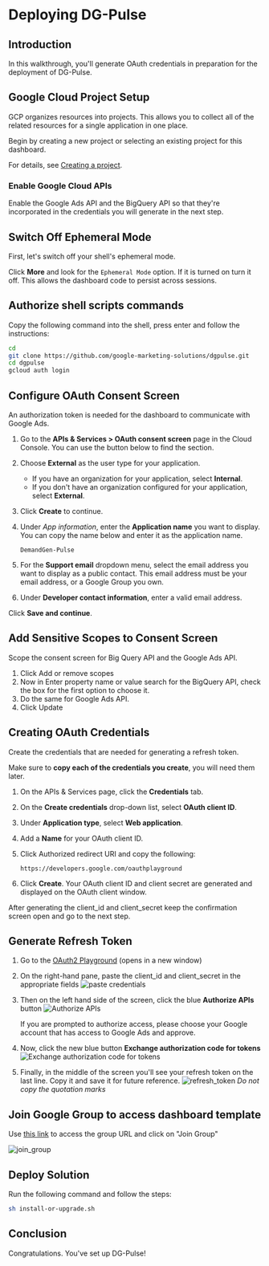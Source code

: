 # Deploying DG-Pulse

<walkthrough-metadata>
  <meta name="title" content="Deploying DG-Pulse" />
  <meta name="description" content="A step by step guide on configuring cloud and deploying the dashboard." />
</walkthrough-metadata>

## Introduction

In this walkthrough, you'll generate OAuth credentials in preparation for the
deployment of DG-Pulse.

<walkthrough-tutorial-difficulty difficulty="2"></walkthrough-tutorial-difficulty>
<walkthrough-tutorial-duration duration="20"></walkthrough-tutorial-duration>

## Google Cloud Project Setup

GCP organizes resources into projects. This allows you to collect all of the
related resources for a single application in one place.

Begin by creating a new project or selecting an existing project for this
dashboard.

<walkthrough-project-setup billing></walkthrough-project-setup>

For details, see
[Creating a project](https://cloud.google.com/resource-manager/docs/creating-managing-projects#creating_a_project).

### Enable Google Cloud APIs

Enable the Google Ads API and the BigQuery API so that they're incorporated in
the credentials you will generate in the next step.

<walkthrough-enable-apis apis="bigquery.googleapis.com,googleads.googleapis.com,youtube.googleapis.com,cloudfunctions.googleapis.com,cloudscheduler.googleapis.com,workflows.googleapis.com,run.googleapis.com,cloudbuild.googleapis.com,cloudaicompanion.googleapis.com,generativelanguage.googleapis.com">
</walkthrough-enable-apis>

## Switch Off Ephemeral Mode

First, let's switch off your shell's ephemeral mode.

Click
<walkthrough-spotlight-pointer spotlightId="cloud-shell-more-button" target="cloudshell" title="Show me where">**More**</walkthrough-spotlight-pointer>
and look for the `Ephemeral Mode` option. If it is turned on turn it off. This
allows the dashboard code to persist across sessions.

## Authorize shell scripts commands

Copy the following command into the shell, press enter and follow the
instructions:

```bash
cd
git clone https://github.com/google-marketing-solutions/dgpulse.git
cd dgpulse
gcloud auth login
```

## Configure OAuth Consent Screen

An authorization token is needed for the dashboard to communicate with Google
Ads.

1. Go to the **APIs & Services > OAuth consent screen** page in the Cloud
   Console. You can use the button below to find the section.

   <walkthrough-menu-navigation sectionId="API_SECTION;metropolis_api_consent"></walkthrough-menu-navigation>

1. Choose **External** as the user type for your application.

   - If you have an organization for your application, select **Internal**.
   - If you don't have an organization configured for your application, select
     **External**.

1. Click
   <walkthrough-spotlight-pointer cssSelector="button[type='submit']">**Create**</walkthrough-spotlight-pointer>
   to continue.

1. Under *App information*, enter the **Application name** you want to display.
   You can copy the name below and enter it as the application name.

   ```
   DemandGen-Pulse
   ```

1. For the **Support email** dropdown menu, select the email address you want to
   display as a public contact. This email address must be your email address,
   or a Google Group you own.

1. Under **Developer contact information**, enter a valid email address.

Click
<walkthrough-spotlight-pointer cssSelector=".cfc-stepper-step-continue-button">**Save
and continue**</walkthrough-spotlight-pointer>.

## Add Sensitive Scopes to Consent Screen

Scope the consent screen for Big Query API and the Google Ads API.

1. Click
   <walkthrough-spotlight-pointer locator="semantic({button 'Add or remove scopes'})">Add
   or remove scopes</walkthrough-spotlight-pointer>
1. Now in
   <walkthrough-spotlight-pointer locator="semantic({combobox 'Filter'})">Enter
   property name or value</walkthrough-spotlight-pointer> search for the
   BigQuery API, check the box for the first option to choose it.
1. Do the same for Google Ads API.
1. Click
   <walkthrough-spotlight-pointer locator="text('Update')">Update</walkthrough-spotlight-pointer>

## Creating OAuth Credentials

Create the credentials that are needed for generating a refresh token.

Make sure to **copy each of the credentials you create**, you will need them
later.

1. On the APIs & Services page, click the
   <walkthrough-spotlight-pointer cssSelector="#cfctest-section-nav-item-metropolis_api_credentials">**Credentials**</walkthrough-spotlight-pointer>
   tab.

1. On the
   <walkthrough-spotlight-pointer cssSelector="[id$=action-bar-create-button]" validationPath="/apis/credentials">**Create
   credentials**</walkthrough-spotlight-pointer> drop-down list, select **OAuth
   client ID**.

1. Under
   <walkthrough-spotlight-pointer cssSelector="[formcontrolname='typeControl']">**Application
   type**</walkthrough-spotlight-pointer>, select **Web application**.

1. Add a
   <walkthrough-spotlight-pointer cssSelector="[formcontrolname='displayName']">**Name**</walkthrough-spotlight-pointer>
   for your OAuth client ID.

1. Click
   <walkthrough-spotlight-pointer locator="semantic({group 'Authorized redirect URIs'} {button 'Add URI'})">Authorized
   redirect URI</walkthrough-spotlight-pointer> and copy the following:

   ```
   https://developers.google.com/oauthplayground
   ```

1. Click **Create**. Your OAuth client ID and client secret are generated and
   displayed on the OAuth client window.

After generating the client_id and client_secret keep the confirmation screen
open and go to the next step.

## Generate Refresh Token

1. Go to the
   [OAuth2 Playground](https://developers.google.com/oauthplayground/#step1&scopes=https%3A//www.googleapis.com/auth/adwords&url=https%3A//&content_type=application/json&http_method=GET&useDefaultOauthCred=checked&oauthEndpointSelect=Google&oauthAuthEndpointValue=https%3A//accounts.google.com/o/oauth2/v2/auth&oauthTokenEndpointValue=https%3A//oauth2.googleapis.com/token&includeCredentials=unchecked&accessTokenType=bearer&autoRefreshToken=unchecked&accessType=offline&forceAprovalPrompt=checked&response_type=code)
   (opens in a new window)

1. On the right-hand pane, paste the client_id and client_secret in the
   appropriate fields
   ![paste credentials](https://services.google.com/fh/files/misc/pplayground_fields.png)

1. Then on the left hand side of the screen, click the blue **Authorize APIs**
   button
   ![Authorize APIs](https://services.google.com/fh/files/misc/authorize_apis.png)

   If you are prompted to authorize access, please choose your Google account
   that has access to Google Ads and approve.

1. Now, click the new blue button **Exchange authorization code for tokens**
   ![Exchange authorization code for tokens](https://services.google.com/fh/files/misc/exchange_authorization_code_for_token.png)

1. Finally, in the middle of the screen you'll see your refresh token on the
   last line. Copy it and save it for future reference.
   ![refresh_token](https://services.google.com/fh/files/misc/refresh_token.png)
   *Do not copy the quotation marks*

## Join Google Group to access dashboard template

Use [this link](https://groups.google.com/g/dgpulse/) to access the group URL
and click on "Join Group"

![join_group](https://services.google.com/fh/files/misc/dgpulse_join_group.png)

## Deploy Solution

Run the following command and follow the steps:

```bash
sh install-or-upgrade.sh
```

## Conclusion

Congratulations. You've set up DG-Pulse!

<walkthrough-conclusion-trophy></walkthrough-conclusion-trophy>

<walkthrough-inline-feedback></walkthrough-inline-feedback>
